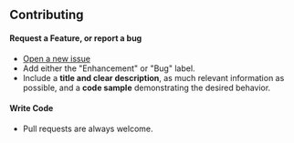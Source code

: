 ## Contributing

#### **Request a Feature, or report a bug**
 * [Open a new issue](https://github.com/tbarnhill/modbus/issues/new)
 * Add either the "Enhancement" or "Bug" label.
 * Include a **title and clear description**, as much relevant information as possible, and a **code sample** demonstrating the desired behavior.
 
 #### **Write Code**
 * Pull requests are always welcome.


 



